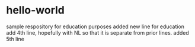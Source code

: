 # hello-world
sample respository for education purposes
added new line for education
add 4th line, hopefully with NL so that it is separate from prior lines.
added 5th line
